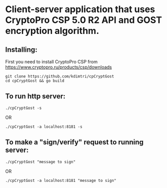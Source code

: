 # Client-server application that uses CryptoPro CSP 5.0 R2 API and GOST encryption algorithm.

## Installing:
First you need to install CryptoPro CSP from https://www.cryptopro.ru/products/csp/downloads
```shell
git clone https://github.com/kdimtri/cpCryptGost
cd cpCryptGost && go build
```
## To run http server:
```shell
./cpCryptGost -s

```
OR
```shell
./cpCryptGost -a localhost:8181 -s
```
## To make a "sign/verify" request to running server:
```shell
./cpCryptGost "message to sign"
```
OR
```shell
./cpCryptGost -a localhost:8181 "message to sign"
```
